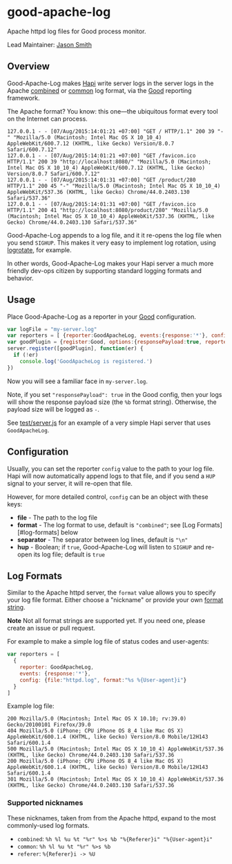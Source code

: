 # good-apache-log

Apache httpd log files for Good process monitor.

Lead Maintainer: [Jason Smith][jhs]

## Overview

Good-Apache-Log makes [Hapi][hapi] write server logs in the server logs in the Apache [combined][combined-format] or [common][common-format] log format, via the [Good][good] reporting framework.

The Apache format? You know: this one&mdash;the ubiquitous format every tool on the Internet can process.

    127.0.0.1 - - [07/Aug/2015:14:01:21 +07:00] "GET / HTTP/1.1" 200 39 "-" "Mozilla/5.0 (Macintosh; Intel Mac OS X 10_10_4) AppleWebKit/600.7.12 (KHTML, like Gecko) Version/8.0.7 Safari/600.7.12"
    127.0.0.1 - - [07/Aug/2015:14:01:21 +07:00] "GET /favicon.ico HTTP/1.1" 200 39 "http://localhost:8080/" "Mozilla/5.0 (Macintosh; Intel Mac OS X 10_10_4) AppleWebKit/600.7.12 (KHTML, like Gecko) Version/8.0.7 Safari/600.7.12"
    127.0.0.1 - - [07/Aug/2015:14:01:31 +07:00] "GET /product/280 HTTP/1.1" 200 45 "-" "Mozilla/5.0 (Macintosh; Intel Mac OS X 10_10_4) AppleWebKit/537.36 (KHTML, like Gecko) Chrome/44.0.2403.130 Safari/537.36"
    127.0.0.1 - - [07/Aug/2015:14:01:31 +07:00] "GET /favicon.ico HTTP/1.1" 200 41 "http://localhost:8080/product/280" "Mozilla/5.0 (Macintosh; Intel Mac OS X 10_10_4) AppleWebKit/537.36 (KHTML, like Gecko) Chrome/44.0.2403.130 Safari/537.36"

Good-Apache-Log appends to a log file, and it it re-opens the log file when you send `SIGHUP`. This makes it very easy to implement log rotation, using [logrotate][logrotate], for example.

In other words, Good-Apache-Log makes your Hapi server a much more friendly dev-ops citizen by supporting standard logging formats and behavior.

## Usage

Place Good-Apache-Log as a reporter in your [Good][good] configuration.

``` js
var logFile = "my-server.log"
var reporters = [ {reporter:GoodApacheLog, events:{response:'*'}, config:logFile} ]
var goodPlugin = {register:Good, options:{responsePayload:true, reporters:reporters}}
server.register([goodPlugin], function(er) {
  if (!er)
    console.log('GoodApacheLog is registered.')
})
```

Now you will see a familiar face in `my-server.log`.

Note, if you set `"responsePayload": true` in the Good config, then your logs will show the response payload size (the `%b` format string). Otherwise, the payload size will be logged as `-`.

See [test/server.js][server.js] for an example of a very simple Hapi server that uses `GoodApacheLog`.

## Configuration

Usually, you can set the reporter `config` value to the path to your log file. Hapi will now automatically append logs to that file, and if you send a `HUP` signal to your server, it will re-open that file.

However, for more detailed control, `config` can be an object with these keys:

* **file** - The path to the log file
* **format** - The log format to use, default is `"combined"`; see [Log Formats][#log-formats] below
* **separator** - The separator between log lines, default is `"\n"`
* **hup** - Boolean; if `true`, Good-Apache-Log will listen to `SIGHUP` and re-open its log file; default is `true`

## Log Formats

Similar to the Apache httpd server, the `format` value allows you to specify your log file format. Either choose a "nickname" or provide your own [format string][formats].

**Note** Not all format strings are supported yet. If you need one, please create an issue or pull request.

For example to make a simple log file of status codes and user-agents:

``` js
var reporters = [
  {
    reporter: GoodApacheLog,
    events: {response:'*'},
    config: {file:"httpd.log", format:"%s %{User-agent}i"}
  }
]
```

Example log file:

    200 Mozilla/5.0 (Macintosh; Intel Mac OS X 10.10; rv:39.0) Gecko/20100101 Firefox/39.0
    404 Mozilla/5.0 (iPhone; CPU iPhone OS 8_4 like Mac OS X) AppleWebKit/600.1.4 (KHTML, like Gecko) Version/8.0 Mobile/12H143 Safari/600.1.4
    500 Mozilla/5.0 (Macintosh; Intel Mac OS X 10_10_4) AppleWebKit/537.36 (KHTML, like Gecko) Chrome/44.0.2403.130 Safari/537.36
    200 Mozilla/5.0 (iPhone; CPU iPhone OS 8_4 like Mac OS X) AppleWebKit/600.1.4 (KHTML, like Gecko) Version/8.0 Mobile/12H143 Safari/600.1.4
    301 Mozilla/5.0 (Macintosh; Intel Mac OS X 10_10_4) AppleWebKit/537.36 (KHTML, like Gecko) Chrome/44.0.2403.130 Safari/537.36

### Supported nicknames

These nicknames, taken from from the Apache httpd, expand to the most commonly-used log formats.

* `combined`: `%h %l %u %t "%r" %>s %b "%{Referer}i" "%{User-agent}i"`
* `common`: `%h %l %u %t "%r" %>s %b`
* `referer`: `%{Referer}i -> %U`

[jhs]: https://github.com/jhs
[good]: https://github.com/hapijs/good
[hapi]: http://hapijs.com/
[combined-format]: http://httpd.apache.org/docs/1.3/logs.html#combined
[common-format]: http://httpd.apache.org/docs/1.3/logs.html#common
[logrotate]: http://www.linuxcommand.org/man_pages/logrotate8.html
[server.js]: ./test/server.js
[formats]: http://httpd.apache.org/docs/2.2/mod/mod_log_config.html#formats
